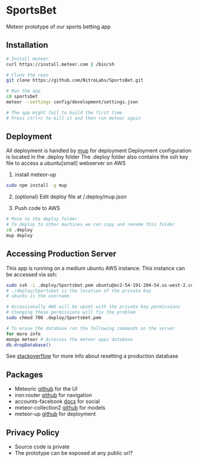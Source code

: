 SportsBet
==========
Meteor prototype of our sports betting app

Installation
--------------
```sh
# Install meteor
curl https://install.meteor.com | /bin/sh

# Clone the repo
git clone https://github.com/NitroLabs/SportsBet.git

# Run the app
cd sportsbet
meteor --settings config/development/settings.json

# The app might fail to build the first time
# Press ctrl+c to kill it and then run meteor again
```

Deployment
--------------
All deployment is handled by [mup](https://github.com/arunoda/meteor-up) for deployment
Deployment configuration is located in the .deploy folder
The .deploy folder also contains the ssh key file to access a ubuntu[small] webserver on AWS

1) install meteor-up
```sh
sudo npm install -g mup
```
2) (optional) Edit deploy file at /.deploy/mup.json

3) Push code to AWS
```sh
# Move to the deploy folder
# To deploy to other machines we can copy and rename this folder
cd .deploy 
mup deploy
```

Accessing Production Server
---------------------------
This app is running on a medium ubuntu AWS instance. This instance can be
accessed via ssh:
```sh
sudo ssh -i .deploy/Sportsbet.pem ubuntu@ec2-54-191-204-54.us-west-2.compute.amazonaws.com
# ./deploy/Sportsbet is the location of the private key
# ubuntu is the username

# Occassionally AWS will be upset with the private key permissions
# Changing these permissions will fix the problem
sudo chmod 700 .deploy/Sportsbet.pem

# To erase the database run the following commands on the server
for more info
mongo meteor # Accesses the meteor apps database
db.dropDatabase()
```
See [stackoverflow](http://stackoverflow.com/questions/24372992/how-to-reset-a-meteor-project-thats-been-deployed-with-meteor-up)
for more info about resetting a production database


Packages
--------
* Meteoric [github](https://github.com/meteoric/meteor-ionic) for the UI
* iron:router [github](https://github.com/EventedMind/iron-router) for navigation
* accounts-facebook [docs](http://docs.meteor.com/#/full/accounts_api) for social
* meteor-collection2 [github](https://github.com/aldeed/meteor-collection2) for models
* meteor-up [github](https://github.com/arunoda/meteor-up) for deployment

 
Privacy Policy
--------------
* Source code is private
* The prototype can be exposed at any public url?
